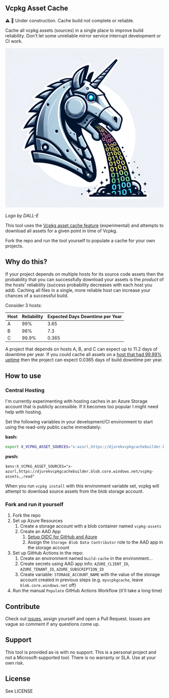 ## Vcpkg Asset Cache

⚠️ 🚧 Under construction. Cache build not complete or reliable.

Cache all vcpkg assets (sources) in a single place to improve build reliability.
Don't let some unreliable mirror service interrupt development or CI work.

![The Vcpkg Asset Cache Robot by DALL-E](logo.png)

_Logo by DALL-E_

This tool uses the [Vcpkg asset cache feature](https://learn.microsoft.com/en-us/vcpkg/concepts/asset-caching) 
(experimental) and attempts to download all assets for a given point in time of
Vcpkg.

Fork the repo and run the tool yourself to populate a cache for your own
projects.

## Why do this?

If your project depends on multiple hosts for its source code assets then the 
probability that you can successfully download your assets is the _product_ of 
the hosts' reliability (success probability decreases with each host you add). 
Caching all files in a single, more reliable host can increase your chances of 
a successful build.

Consider 3 hosts:  

| Host | Reliability | Expected Days Downtime per Year | 
| ---- | ----------- | ------------------------------- |
| A | 99% | 3.65 | 
| B | 98% | 7.3 | 
| C | 99.9% | 0.365 | 

A project that depends on hosts A, B, and C can expect up to 11.2 days of 
downtime per year. If you could cache all assets on a [host that had 99.99% 
uptime](https://www.azure.cn/en-us/support/sla/storage/) then the project can 
expect 0.0365 days of build downtime per year.

## How to use

### Central Hosting

I'm currently experimenting with hosting caches in an Azure Storage account that
is publicly accessible. If it becomes too popular I might need help with 
hosting.

Set the following variables in your development/CI environment to start using 
the read-only public cache immediately: 

**bash:**
```bash
export X_VCPKG_ASSET_SOURCES="x-azurl,https://djurekvcpkgcachebuilder.blob.core.windows.net/vcpkg-assets,,read"
```

**pwsh:**
```pwsh
$env:X_VCPKG_ASSET_SOURCES="x-azurl,https://djurekvcpkgcachebuilder.blob.core.windows.net/vcpkg-assets,,read"
```

When you run `vcpkg install` with this environment variable set, vcpkg will
attempt to download source assets from the blob storage account.

### Fork and run it yourself

1. Fork the repo 
1. Set up Azure Resources
    1. Create a storage account with a blob container named `vcpkg-assets`
    1. Create an AAD App
        1. [Setup OIDC for GitHub and Azure](https://docs.github.com/en/actions/deployment/security-hardening-your-deployments/configuring-openid-connect-in-azure)
        1. Assign the `Storage Blob Data Contributor` role to the AAD app in the storage account
1. Set up GitHub Actions in the repo: 
    1. Create an environment named `build-cache` in the environment...
    1. Create secrets using AAD app info: `AZURE_CLIENT_ID`, `AZURE_TENANT_ID`, `AZURE_SUBSCRIPTION_ID`
    1. Create variable: `STORAGE_ACCOUNT_NAME` with the value of the storage account created in previous steps (e.g. `myvcpkgcache`, leave `blob.core.windows.net` off) 
1. Run the manual `Populate` GitHub Actions Workflow (it'll take a long time)

## Contribute 

Check out [issues](https://github.com/danieljurek/vcpkg-cache-builder/issues), 
assign yourself and open a Pull Request. Issues are vague so comment if any 
questions come up.

## Support

This tool is provided as-is with no support. This is a personal project and not
a Microsoft-supported tool. There is no warranty or SLA. Use at your own risk.

## License 

See LICENSE
